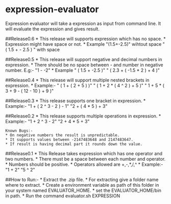 expression-evaluator
====================
Expression evaluator will take a expression as input from command line. It will evaluate the expression and gives result.

##Release0.6
    * This release will supports expression which has no space.
    * Expression might have space or not.
    * Example
        "(1.5+-2.5)" wihtout space
        " ( 1.5 + - 2.5 ) " with space



##Release0.5
    * This release will support negative and decimal numbers in expression.
    * There should be no space between - and number in negative number.
        E.g:-   "1 - -2"
    * Example
        " ( 1.5 + -2.5 )"
        " ( 2.3 + ( -1.5 * 2 ) + 4 )"

##Release0.4
    * This release will support multiple nested brackets in expression.
    * Example:-
        " ( 1 + ( 2 + 5 ) )"
        " ( 1 + 2 * ( 4 ^ 2 ) + 5 )"
        " 1 + 5 * ( 3 + 9 - ( 12 - 10 ) + 9 )"

##Release0.3
    * This release supports one bracket in expression.
    * Example:-
        "1 + ( 2 ^ 3 - 2 ) - 1"
        "2 + ( 4 * 5 ) + 3"

##Release0.2
    * This release supports multiple operations in expression.
    * Example:-
        "1 + 2 ^ 3 - 2"
        "2 + 4 * 5 + 3"

    Known Bugs:-
    * On negative numbers the result is unpredictable.
    * It supports values between -2147483648 and 2147483647.
    * If result is having decimal part it rounds down the value.

##Release0.1
    * This Release takes expression which has one operator and two numbers.
    * There must be a space between each number and operator.
    * Numbers should be positive.
    * Operators allowed are +,-,*,/,^
    * Example:-
        "1 + 2"
        "5 ^ 2"

##How to Run:-
        * Extract the .zip file.
        * For extracting give a folder name where to extract.
        * Create a environment variable as path of this folder in your system named EVALUATOR_HOME.
        * set the EVALUATOR_HOME/bin in path.
        * Run the command
            evaluator.sh EXPRESSION



